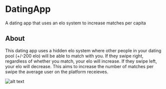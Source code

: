 # DatingApp
A dating app that uses an elo system to increase matches per capita

## About
This dating app uses a hidden elo system where other people in your dating pool (+/-200 elo) will be able to 
match with you. If they swipe right, regardless of whether you match, your elo will increase. If they
swipe left, your elo will decrease. This aims to increase the number of matches per swipe the average user on
the platform receieves.   


![alt text](https://i.postimg.cc/C1DxqK5F/Screenshot-Home.png "Homescreen")
